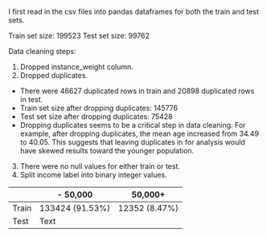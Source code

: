 I first read in the csv files into pandas dataframes for both the train and test sets.

Train set size: 199523
Test set size: 99762

Data cleaning steps:
1. Dropped instance_weight column.
2. Dropped duplicates.
  - There were 46627 duplicated rows in train and 20898 duplicated rows in test.
  - Train set size after dropping duplicates: 145776
  - Test set size after dropping duplicates: 75428
  - Dropping duplicates seems to be a critical step in data cleaning. For example, after dropping duplicates, the mean age increased from 34.49 to 40.05. This suggests that leaving duplicates in for analysis would have skewed results toward the younger population.
3. There were no null values for either train or test.
4. Split income label into binary integer values.

|         | - 50,000       | 50,000+      |
| ------- | -------------- | ------------ |
| Train   | 133424 (91.53%)| 12352 (8.47%)|
| Test | Text |

